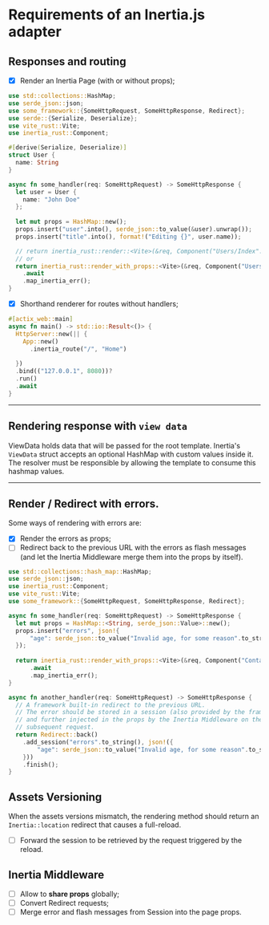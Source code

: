 # Requirements of an Inertia.js adapter

## Responses and routing
- [x] Render an Inertia Page (with or without props);

```rust
use std::collections::HashMap;
use serde_json::json;
use some_framework::{SomeHttpRequest, SomeHttpResponse, Redirect};
use serde::{Serialize, Deserialize};
use vite_rust::Vite;
use inertia_rust::Component;

#[derive(Serialize, Deserialize)]
struct User {
  name: String
}

async fn some_handler(req: SomeHttpRequest) -> SomeHttpResponse {
  let user = User {
    name: "John Doe"
  };
  
  let mut props = HashMap::new();
  props.insert("user".into(), serde_json::to_value(&user).unwrap());
  props.insert("title".into(), format!("Editing {}", user.name));

  // return inertia_rust::render::<Vite>(&req, Component("Users/Index".into()))
  // or
  return inertia_rust::render_with_props::<Vite>(&req, Component("Users/Index".into()), props)
    .await
    .map_inertia_err();
}
```

- [x] Shorthand renderer for routes without handlers;

```rust
#[actix_web::main]
async fn main() -> std::io::Result<()> {
  HttpServer::new(|| {
    App::new()
      .inertia_route("/", "Home")
    
  })
  .bind(("127.0.0.1", 8080))?
  .run()
  .await
}
```

---

## Rendering response with `view data`

ViewData holds data that will be passed for the root template.
Inertia's `ViewData` struct accepts an optional HashMap with custom values inside it.
The resolver must be responsible by allowing the template to consume this
hashmap values.

---

## Render / Redirect with errors.

Some ways of rendering with errors are:
- [x] Render the errors as props;
- [ ] Redirect back to the previous URL with the errors as flash messages (and
  let the Inertia Middleware merge them into the props by itself).
```rust
use std::collections::hash_map::HashMap;
use serde_json::json;
use inertia_rust::Component;
use vite_rust::Vite;
use some_framework::{SomeHttpRequest, SomeHttpResponse, Redirect};

async fn some_handler(req: SomeHttpRequest) -> SomeHttpResponse {
  let mut props = HashMap::<String, serde_json::Value>::new();
  props.insert("errors", json!{
      "age": serde_json::to_value("Invalid age, for some reason".to_string()).unwrap(),
  });
  
  return inertia_rust::render_with_props::<Vite>(&req, Component("Contact".into()), props)
      .await
      .map_inertia_err();
}

async fn another_handler(req: SomeHttpRequest) -> SomeHttpResponse {
  // A framework built-in redirect to the previous URL.
  // The error should be stored in a session (also provided by the framework)
  // and further injected in the props by the Inertia Middleware on the
  // subsequent request.
  return Redirect::back()
    .add_session("errors".to_string(), json!({
        "age": serde_json::to_value("Invalid age, for some reason".to_string()).unwrap(),
    }))
    .finish();
}
```

## Assets Versioning
When the assets versions mismatch, the rendering method should return an
`Inertia::location` redirect that causes a full-reload.

- [ ] Forward the session to be retrieved by the request triggered by the reload.

## Inertia Middleware
- [ ] Allow to **share props** globally;
- [ ] Convert Redirect requests;
- [ ] Merge error and flash messages from Session into the page props.